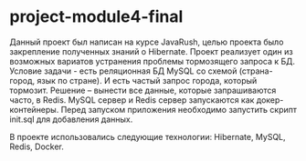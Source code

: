 # project-module4-final
Данный проект был написан на курсе JavaRush, целью проекта было закрепление полученных знаний о Hibernate. Проект реализует один из возможных вариатов устранения проблемы тормозящего запроса к БД.  
Условие задачи - есть реляционная БД MySQL со схемой (страна-город, язык по стране). И есть частый запрос города, который тормозит. Решение – вынести все данные, которые запрашиваются часто, в Redis.
MySQL сервер и Redis сервер запускаются как докер-контейнеры. Перед запуском приложения необходимо запустить скрипт init.sql для добавления данных.

В проекте использовались следующие технологии: Hibernate, MySQL, Redis, Docker.
